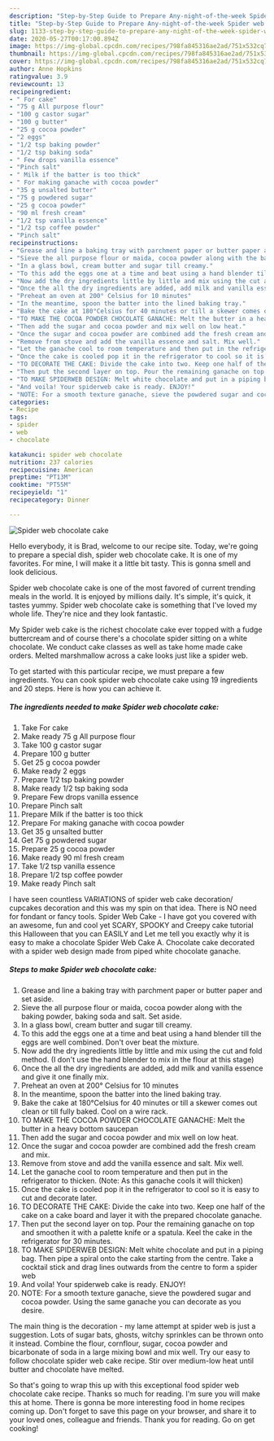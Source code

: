 ```yaml
---
description: "Step-by-Step Guide to Prepare Any-night-of-the-week Spider web chocolate cake"
title: "Step-by-Step Guide to Prepare Any-night-of-the-week Spider web chocolate cake"
slug: 1133-step-by-step-guide-to-prepare-any-night-of-the-week-spider-web-chocolate-cake
date: 2020-05-27T00:17:00.894Z
image: https://img-global.cpcdn.com/recipes/798fa845316ae2ad/751x532cq70/spider-web-chocolate-cake-recipe-main-photo.jpg
thumbnail: https://img-global.cpcdn.com/recipes/798fa845316ae2ad/751x532cq70/spider-web-chocolate-cake-recipe-main-photo.jpg
cover: https://img-global.cpcdn.com/recipes/798fa845316ae2ad/751x532cq70/spider-web-chocolate-cake-recipe-main-photo.jpg
author: Anne Hopkins
ratingvalue: 3.9
reviewcount: 13
recipeingredient:
- " For cake"
- "75 g All purpose flour"
- "100 g castor sugar"
- "100 g butter"
- "25 g cocoa powder"
- "2 eggs"
- "1/2 tsp baking powder"
- "1/2 tsp baking soda"
- " Few drops vanilla essence"
- "Pinch salt"
- " Milk if the batter is too thick"
- " For making ganache with cocoa powder"
- "35 g unsalted butter"
- "75 g powdered sugar"
- "25 g cocoa powder"
- "90 ml fresh cream"
- "1/2 tsp vanilla essence"
- "1/2 tsp coffee powder"
- "Pinch salt"
recipeinstructions:
- "Grease and line a baking tray with parchment paper or butter paper and set aside."
- "Sieve the all purpose flour or maida, cocoa powder along with the baking powder, baking soda and salt. Set aside."
- "In a glass bowl, cream butter and sugar till creamy."
- "To this add the eggs one at a time and beat using a hand blender till the eggs are well combined. Don&#39;t over beat the mixture."
- "Now add the dry ingredients little by little and mix using the cut and fold method. (I don&#39;t use the hand blender to mix in the flour at this stage)"
- "Once the all the dry ingredients are added, add milk and vanilla essence and give it one finally mix."
- "Preheat an oven at 200° Celsius for 10 minutes"
- "In the meantime, spoon the batter into the lined baking tray."
- "Bake the cake at 180°Celsius for 40 minutes or till a skewer comes out clean or till fully baked. Cool on a wire rack."
- "TO MAKE THE COCOA POWDER CHOCOLATE GANACHE: Melt the butter in a heavy bottom saucepan"
- "Then add the sugar and cocoa powder and mix well on low heat."
- "Once the sugar and cocoa powder are combined add the fresh cream and mix."
- "Remove from stove and add the vanilla essence and salt. Mix well."
- "Let the ganache cool to room temperature and then put in the refrigerator to thicken. (Note: As this ganache cools it will thicken)"
- "Once the cake is cooled pop it in the refrigerator to cool so it is easy to cut and decorate later."
- "TO DECORATE THE CAKE: Divide the cake into two. Keep one half of the cake on a cake board and layer it with the prepared chocolate ganache."
- "Then put the second layer on top. Pour the remaining ganache on top and smoothen it with a palette knife or a spatula. Keel the cake in the refrigerator for 30 minutes."
- "TO MAKE SPIDERWEB DESIGN: Melt white chocolate and put in a piping bag. Then pipe a spiral onto the cake starting from the centre. Take a cocktail stick and drag lines outwards from the centre to form a spider web"
- "And voila! Your spiderweb cake is ready. ENJOY!"
- "NOTE: For a smooth texture ganache, sieve the powdered sugar and cocoa powder. Using the same ganache you can decorate as you desire."
categories:
- Recipe
tags:
- spider
- web
- chocolate

katakunci: spider web chocolate 
nutrition: 237 calories
recipecuisine: American
preptime: "PT13M"
cooktime: "PT55M"
recipeyield: "1"
recipecategory: Dinner

---
```



![Spider web chocolate cake](https://img-global.cpcdn.com/recipes/798fa845316ae2ad/751x532cq70/spider-web-chocolate-cake-recipe-main-photo.jpg)

Hello everybody, it is Brad, welcome to our recipe site. Today, we're going to prepare a special dish, spider web chocolate cake. It is one of my favorites. For mine, I will make it a little bit tasty. This is gonna smell and look delicious.

Spider web chocolate cake is one of the most favored of current trending meals in the world. It is enjoyed by millions daily. It's simple, it's quick, it tastes yummy. Spider web chocolate cake is something that I've loved my whole life. They're nice and they look fantastic.

My Spider web cake is the richest chocolate cake ever topped with a fudge buttercream and of course there&#39;s a chocolate spider sitting on a white chocolate. We conduct cake classes as well as take home made cake orders. Melted marshmallow across a cake looks just like a spider web.


To get started with this particular recipe, we must prepare a few ingredients. You can cook spider web chocolate cake using 19 ingredients and 20 steps. Here is how you can achieve it.

<!--inarticleads1-->

##### The ingredients needed to make Spider web chocolate cake:

1. Take  For cake
1. Make ready 75 g All purpose flour
1. Take 100 g castor sugar
1. Prepare 100 g butter
1. Get 25 g cocoa powder
1. Make ready 2 eggs
1. Prepare 1/2 tsp baking powder
1. Make ready 1/2 tsp baking soda
1. Prepare  Few drops vanilla essence
1. Prepare Pinch salt
1. Prepare  Milk if the batter is too thick
1. Prepare  For making ganache with cocoa powder
1. Get 35 g unsalted butter
1. Get 75 g powdered sugar
1. Prepare 25 g cocoa powder
1. Make ready 90 ml fresh cream
1. Take 1/2 tsp vanilla essence
1. Prepare 1/2 tsp coffee powder
1. Make ready Pinch salt


I have seen countless VARIATIONS of spider web cake decoration/ cupcakes decoration and this was my spin on that idea. There is NO need for fondant or fancy tools. Spider Web Cake - I have got you covered with an awesome, fun and cool yet SCARY, SPOOKY and Creepy cake tutorial this Halloween that you can EASILY and Let me tell you exactly why it is easy to make a chocolate Spider Web Cake A. Chocolate cake decorated with a spider web design made from piped white chocolate ganache. 

<!--inarticleads2-->

##### Steps to make Spider web chocolate cake:

1. Grease and line a baking tray with parchment paper or butter paper and set aside.
1. Sieve the all purpose flour or maida, cocoa powder along with the baking powder, baking soda and salt. Set aside.
1. In a glass bowl, cream butter and sugar till creamy.
1. To this add the eggs one at a time and beat using a hand blender till the eggs are well combined. Don&#39;t over beat the mixture.
1. Now add the dry ingredients little by little and mix using the cut and fold method. (I don&#39;t use the hand blender to mix in the flour at this stage)
1. Once the all the dry ingredients are added, add milk and vanilla essence and give it one finally mix.
1. Preheat an oven at 200° Celsius for 10 minutes
1. In the meantime, spoon the batter into the lined baking tray.
1. Bake the cake at 180°Celsius for 40 minutes or till a skewer comes out clean or till fully baked. Cool on a wire rack.
1. TO MAKE THE COCOA POWDER CHOCOLATE GANACHE: Melt the butter in a heavy bottom saucepan
1. Then add the sugar and cocoa powder and mix well on low heat.
1. Once the sugar and cocoa powder are combined add the fresh cream and mix.
1. Remove from stove and add the vanilla essence and salt. Mix well.
1. Let the ganache cool to room temperature and then put in the refrigerator to thicken. (Note: As this ganache cools it will thicken)
1. Once the cake is cooled pop it in the refrigerator to cool so it is easy to cut and decorate later.
1. TO DECORATE THE CAKE: Divide the cake into two. Keep one half of the cake on a cake board and layer it with the prepared chocolate ganache.
1. Then put the second layer on top. Pour the remaining ganache on top and smoothen it with a palette knife or a spatula. Keel the cake in the refrigerator for 30 minutes.
1. TO MAKE SPIDERWEB DESIGN: Melt white chocolate and put in a piping bag. Then pipe a spiral onto the cake starting from the centre. Take a cocktail stick and drag lines outwards from the centre to form a spider web
1. And voila! Your spiderweb cake is ready. ENJOY!
1. NOTE: For a smooth texture ganache, sieve the powdered sugar and cocoa powder. Using the same ganache you can decorate as you desire.


The main thing is the decoration - my lame attempt at spider web is just a suggestion. Lots of sugar bats, ghosts, witchy sprinkles can be thrown onto it instead. Combine the flour, cornflour, sugar, cocoa powder and bicarbonate of soda in a large mixing bowl and mix well. Try our easy to follow chocolate spider web cake recipe. Stir over medium-low heat until butter and chocolate have melted. 

So that's going to wrap this up with this exceptional food spider web chocolate cake recipe. Thanks so much for reading. I'm sure you will make this at home. There is gonna be more interesting food in home recipes coming up. Don't forget to save this page on your browser, and share it to your loved ones, colleague and friends. Thank you for reading. Go on get cooking!

